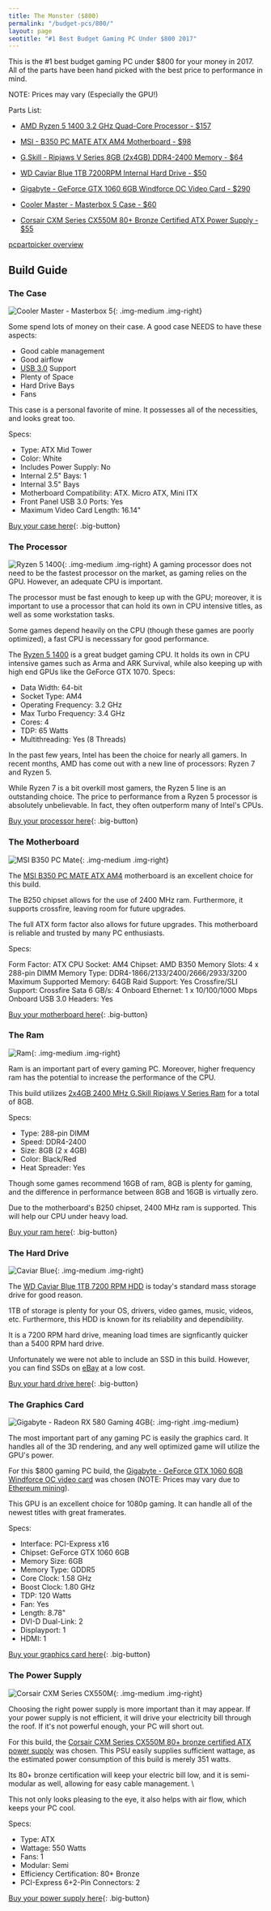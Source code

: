 ```yaml
---
title: The Monster ($800)
permalink: "/budget-pcs/800/"
layout: page
seotitle: "#1 Best Budget Gaming PC Under $800 2017" 
---
```


This is the #1 best budget gaming PC under $800 for your money in 2017. All of the parts have been hand picked with the best price to performance in mind.

NOTE: Prices may vary (Especially the GPU!)

Parts List: 

* [AMD Ryzen 5 1400 3.2 GHz Quad-Core Processor - $157](https://www.amazon.com/gp/product/B06XKWT8J4/ref=as_li_qf_sp_asin_il_tl?ie=UTF8&tag=cryptocurrency06-20&camp=1789&creative=9325&linkCode=as2&creativeASIN=B06XKWT8J4&linkId=54aed5114182dc4ba9178085f844d3f5)

* [MSI - B350 PC MATE ATX AM4 Motherboard - $98](https://www.amazon.com/gp/product/B06WVFFXXL/ref=as_li_qf_sp_asin_il_tl?ie=UTF8&tag=cryptocurrency06-20&camp=1789&creative=9325&linkCode=as2&creativeASIN=B06WVFFXXL&linkId=c7f83c2efe811aa13cdb56c3d188cad2)

* [G.Skill - Ripjaws V Series 8GB (2x4GB) DDR4-2400 Memory - $64](https://www.amazon.com/gp/product/B013GHSKR8/ref=as_li_qf_sp_asin_il_tl?ie=UTF8&tag=cryptocurrency06-20&camp=1789&creative=9325&linkCode=as2&creativeASIN=B013GHSKR8&linkId=cd0a46b4e924ad049f20f1bd6ad7d132)

* [WD Caviar Blue 1TB 7200RPM Internal Hard Drive - $50](https://www.amazon.com/gp/product/B0088PUEPK/ref=as_li_qf_sp_asin_il_tl?ie=UTF8&tag=cryptocurrency06-20&camp=1789&creative=9325&linkCode=as2&creativeASIN=B0088PUEPK&linkId=92713d72ad8e96e9e4bdccd0b918b0a4)

* [Gigabyte - GeForce GTX 1060 6GB Windforce OC Video Card - $290](http://amzn.to/2vGKpuM)

* [Cooler Master - Masterbox 5 Case - $60](https://www.amazon.com/gp/product/B01HDUVMBU/ref=as_li_tl?ie=UTF8&camp=1789&creative=9325&creativeASIN=B01HDUVMBU&linkCode=as2&tag=flarp0c-20&linkId=2c2c7393b0c183066bed168e05016bd6)

* [Corsair CXM Series CX550M 80+ Bronze Certified ATX Power Supply - $55](https://www.amazon.com/gp/product/B01B72W0A2/ref=as_li_tl?ie=UTF8&camp=1789&creative=9325&creativeASIN=B01B72W0A2&linkCode=as2&tag=flarp0c-20&linkId=6d46f3fe50fb443290f260020e4e5aa6)

[pcpartpicker overview](https://pcpartpicker.com/list/fP3xM8)

## Build Guide

### The Case 
![Cooler Master - Masterbox 5](/img/case/masterbox5.jpg "Cooler Master - Masterbox 5"){: .img-medium .img-right}

Some spend lots of money on their case. A good case NEEDS to have these aspects: 

* Good cable management
* Good airflow
* [USB 3.0](http://www.techrepublic.com/blog/10-things/10-things-you-should-know-about-usb-20-and-30/) Support
* Plenty of Space 
* Hard Drive Bays 
* Fans

This case is a personal favorite of mine. It possesses all of the necessities, and looks great too. 

Specs: 

* Type: ATX Mid Tower
* Color: White
* Includes Power Supply: No
* Internal 2.5" Bays: 1
* Internal 3.5" Bays
* Motherboard Compatibility: ATX. Micro ATX, Mini ITX
* Front Panel USB 3.0 Ports: Yes
* Maximum Video Card Length: 16.14"

[Buy your case here](https://www.amazon.com/gp/product/B01HDUVMBU/ref=as_li_tl?ie=UTF8&camp=1789&creative=9325&creativeASIN=B01HDUVMBU&linkCode=as2&tag=flarp0c-20&linkId=2c2c7393b0c183066bed168e05016bd6){: .big-button}

### The Processor
![Ryzen 5 1400](/img/cpu/ryzen51400.png "Ryzen 5 1400"){: .img-medium .img-right}
A gaming processor does not need to be the fastest processor on the market, as gaming relies on the GPU. However, an adequate CPU is important. 

The processor must be fast enough to keep up with the GPU; moreover, it is important to use a processor that can hold its own in CPU intensive titles, as well as some workstation tasks. 

Some games depend heavily on the CPU (though these games are poorly optimized), a fast CPU is necesssary for good performance. 

The [Ryzen 5 1400](https://www.amazon.com/gp/product/B06XKWT8J4/ref=as_li_qf_sp_asin_il_tl?ie=UTF8&tag=cryptocurrency06-20&camp=1789&creative=9325&linkCode=as2&creativeASIN=B06XKWT8J4&linkId=54aed5114182dc4ba9178085f844d3f5) is a great budget gaming CPU. It holds its own in CPU intensive games such as Arma and ARK Survival, while also keeping up with high end GPUs like the GeForce GTX 1070.
Specs: 

* Data Width: 64-bit
* Socket Type: AM4
* Operating Frequency: 3.2 GHz 
* Max Turbo Frequency: 3.4 GHz
* Cores: 4
* TDP: 65 Watts
* Multithreading: Yes (8 Threads)

In the past few years, Intel has been the choice for nearly all gamers. In recent months, AMD has come out with a new line of processors: Ryzen 7 and Ryzen 5. 

While Ryzen 7 is a bit overkill most gamers, the Ryzen 5 line is an outstanding choice. The price to performance from a Ryzen 5 processor is absolutely unbelievable. In fact, they often outperform many of Intel's CPUs. 

[Buy your processor here](https://www.amazon.com/gp/product/B06XKWT8J4/ref=as_li_qf_sp_asin_il_tl?ie=UTF8&tag=cryptocurrency06-20&camp=1789&creative=9325&linkCode=as2&creativeASIN=B06XKWT8J4&linkId=54aed5114182dc4ba9178085f844d3f5){: .big-button}

### The Motherboard 
![MSI B350 PC Mate](/img/mobo/msi-b350-pcmate.png "MSI B350 PC Mate"){: .img-medium .img-right}


The [MSI B350 PC MATE ATX AM4](https://www.amazon.com/gp/product/B06WVFFXXL/ref=as_li_qf_sp_asin_il_tl?ie=UTF8&tag=cryptocurrency06-20&camp=1789&creative=9325&linkCode=as2&creativeASIN=B06WVFFXXL&linkId=c7f83c2efe811aa13cdb56c3d188cad2) motherboard is an excellent choice for this build.

The B250 chipset allows for the use of 2400 MHz ram. Furthermore, it supports crossfire, leaving room for future upgrades.

The full ATX form factor also allows for future upgrades. This motherboard is reliable and trusted by many PC enthusiasts. 

Specs: 

Form Factor: ATX
CPU Socket: AM4
Chipset: AMD B350
Memory Slots: 4 x 288-pin DIMM
Memory Type: DDR4-1866/2133/2400/2666/2933/3200
Maximum Supported Memory: 64GB
Raid Support: Yes
Crossfire/SLI Support: Crossfire 
Sata 6 GB/s: 4
Onboard Ethernet: 1 x 10/100/1000 Mbps
Onboard USB 3.0 Headers: Yes

[Buy your motherboard here](https://www.amazon.com/gp/product/B06WVFFXXL/ref=as_li_qf_sp_asin_il_tl?ie=UTF8&tag=cryptocurrency06-20&camp=1789&creative=9325&linkCode=as2&creativeASIN=B06WVFFXXL&linkId=c7f83c2efe811aa13cdb56c3d188cad2){: .big-button}

### The Ram 
![Ram](/img/ram/gskill-v-2x4.png "Ripjaws V Series 2x4GB 2400 MHz"){: .img-medium .img-right}


Ram is an important part of every gaming PC. Moreover, higher frequency ram has the potential to increase the performance of the CPU. 

This build utilizes [2x4GB 2400 MHz G.Skill Ripjaws V Series Ram](https://www.amazon.com/gp/product/B013GHSKR8/ref=as_li_tl?ie=UTF8&tag=cryptocurrency06-20&camp=1789&creative=9325&linkCode=as2&creativeASIN=B013GHSKR8&linkId=0d7334df1529271aaa95c45fa55c1e7f) for a total of 8GB. 

Specs:

* Type: 288-pin DIMM
* Speed: DDR4-2400
* Size: 8GB (2 x 4GB)
* Color: Black/Red
* Heat Spreader: Yes

Though some games recommend 16GB of ram, 8GB is plenty for gaming, and the difference in performance between 8GB and 16GB is virtually zero. 

Due to the motherboard's B250 chipset, 2400 MHz ram is supported. This will help our CPU under heavy load. 

[Buy your ram here](https://www.amazon.com/gp/product/B013GHSKR8/ref=as_li_tl?ie=UTF8&tag=cryptocurrency06-20&camp=1789&creative=9325&linkCode=as2&creativeASIN=B013GHSKR8&linkId=0d7334df1529271aaa95c45fa55c1e7f){: .big-button}

### The Hard Drive 
![Caviar Blue](/img/hdd/1tb.png  "1TB Hard Drive"){: .img-medium .img-right}


The [WD Caviar Blue 1TB 7200 RPM HDD](https://www.amazon.com/gp/product/B0088PUEPK/ref=as_li_tl?ie=UTF8&tag=cryptocurrency06-20&camp=1789&creative=9325&linkCode=as2&creativeASIN=B0088PUEPK&linkId=ebd1ec7b7b862a7d17070d2b1ea21b01) is today's standard mass storage drive for good reason. 

1TB of storage is plenty for your OS, drivers, video games, music, videos, etc. Furthermore, this HDD is known for its reliability and dependibility. 

It is a 7200 RPM hard drive, meaning load times are signficantly quicker than a 5400 RPM hard drive. 

Unfortunately we were not able to include an SSD in this build. However, you can find SSDs on [eBay](http://rover.ebay.com/rover/1/711-53200-19255-0/1?icep_ff3=9&pub=5575177097&toolid=10001&campid=5338146172&customid=&icep_uq=solid+state+drive&icep_sellerId=&icep_ex_kw=&icep_sortBy=12&icep_catId=&icep_minPrice=&icep_maxPrice=&ipn=psmain&icep_vectorid=229466&kwid=902099&mtid=824&kw=lg) at a low cost.

[Buy your hard drive here](https://www.amazon.com/gp/product/B0088PUEPK/ref=as_li_tl?ie=UTF8&tag=cryptocurrency06-20&camp=1789&creative=9325&linkCode=as2&creativeASIN=B0088PUEPK&linkId=ebd1ec7b7b862a7d17070d2b1ea21b01){: .big-button}

### The Graphics Card 
![Gigabyte - Radeon RX 580 Gaming 4GB](/img/gpu/gigabyte1060.png){: .img-right .img-medium}


The most important part of any gaming PC is easily the graphics card. It handles all of the 3D rendering, and any well optimized game will utilize the GPU's power. 

For this $800 gaming PC build, the [Gigabyte - GeForce GTX 1060 6GB Windforce OC video card](http://amzn.to/2vGKpuM) was chosen (NOTE: Prices may vary due to [Ethereum mining](/crypto-mining/ethereum-hardware/)). 

This GPU is an excellent choice for 1080p gaming. It can handle all of the newest titles with great framerates. 

Specs: 

* Interface: PCI-Express x16
* Chipset: GeForce GTX 1060 6GB
* Memory Size: 6GB 
* Memory Type: GDDR5
* Core Clock: 1.58 GHz
* Boost Clock: 1.80 GHz
* TDP: 120 Watts
* Fan: Yes
* Length: 8.78" 
* DVI-D Dual-Link: 2
* Displayport: 1
* HDMI: 1

[Buy your graphics card here](http://amzn.to/2vGKpuM){: .big-button}

### The Power Supply 
![Corsair CXM Series CX550M](/img/PSU/cx550m.png "Corsair CXM Series CX550M"){: .img-medium .img-right}


Choosing the right power supply is more important than it may appear. If your power supply is not efficient, it will drive your electricity bill through the roof. If it's not powerful enough, your PC will short out. 

For this build, the [Corsair CXM Series CX550M 80+ bronze certified ATX power supply](https://www.amazon.com/gp/product/B01B72W0A2/ref=as_li_tl?ie=UTF8&camp=1789&creative=9325&creativeASIN=B01B72W0A2&linkCode=as2&tag=flarp0c-20&linkId=6d46f3fe50fb443290f260020e4e5aa6) was chosen. This PSU easily supplies sufficient wattage, as the estimated power consumption of this build is merely 351 watts. 

Its 80+ bronze certification will keep your electric bill low, and it is semi-modular as well, allowing for easy cable management. \

This not only looks pleasing to the eye, it also helps with air flow, which keeps your PC cool. 

Specs: 

* Type: ATX
* Wattage: 550 Watts
* Fans: 1
* Modular: Semi
* Efficiency Certification: 80+ Bronze
* PCI-Express 6+2-Pin Connectors: 2

[Buy your power supply here](https://www.amazon.com/gp/product/B01B72W0A2/ref=as_li_tl?ie=UTF8&camp=1789&creative=9325&creativeASIN=B01B72W0A2&linkCode=as2&tag=flarp0c-20&linkId=6d46f3fe50fb443290f260020e4e5aa6){: .big-button}
